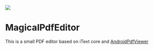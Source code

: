 [![](https://jitpack.io/v/HamidrezaAmz/MagicalPdfEditor.svg)](https://jitpack.io/#HamidrezaAmz/MagicalPdfEditor)

# MagicalPdfEditor
This is a small PDF editor based on iText core and [AndroidPdfViewer](https://github.com/HamidrezaAmz/MagicalPdfViewer)
